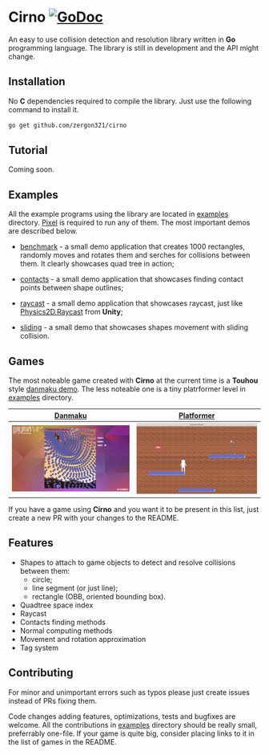 # Cirno [![GoDoc](https://godoc.org/github.com/zergon321/cirno?status.svg)](https://pkg.go.dev/github.com/zergon321/cirno)

An easy to use collision detection and resolution library written in **Go** programming language. The library is still in development and the API might change.

## Installation

No **C** dependencies required to compile the library. Just use the following command to install it.

```bash
go get github.com/zergon321/cirno
```

## Tutorial

Coming soon.

## Examples

All the example programs using the library are located  in [examples](https://github.com/zergon321/cirno/tree/master/examples) directory. [Pixel](https://github.com/faiface/pixel) is required to run any of them. The most important demos are described below.

- [benchmark](https://github.com/zergon321/cirno/tree/master/examples/benchmark) - a small demo application that creates 1000 rectangles, randomly moves and rotates them and serches for collisions between them. It clearly showcases quad tree in action;

- [contacts](https://github.com/zergon321/cirno/tree/master/examples/contacts) - a small demo application that showcases finding contact points between shape outlines;

- [raycast](https://github.com/zergon321/cirno/tree/master/examples/raycast) - a small demo application that showcases raycast, just like [Physics2D.Raycast](https://docs.unity3d.com/ScriptReference/Physics2D.Raycast.html) from **Unity**;

- [sliding](https://github.com/zergon321/cirno/tree/master/examples/sliding) - a small demo that showcases shapes movement with sliding collision.

## Games

The most noteable game created with **Cirno** at the current time is a **Touhou** style [danmaku demo](https://zergon321.itch.io/touhou-game-in-go). The less noteable one is a tiny platrformer level in [examples](https://github.com/zergon321/cirno/tree/master/examples) directory.

| [Danmaku](https://zergon321.itch.io/touhou-game-in-go) | [Platformer](https://github.com/zergon321/cirno/blob/master/examples/platformer) |
| --- | --- |
| ![Danmaku](https://github.com/zergon321/cirno/blob/master/screenshots/danmaku.png) | ![Platformer](https://github.com/zergon321/cirno/blob/master/screenshots/platformer.png) |

If you have a game using **Cirno** and you want it to be present in this list, just create a new PR with your changes to the README.

## Features

- Shapes to attach to game objects to detect and resolve collisions between them:
  - circle;
  - line segment (or just line);
  - rectangle (OBB, oriented bounding box).
- Quadtree space index
- Raycast
- Contacts finding methods
- Normal computing methods
- Movement and rotation approximation
- Tag system

## Contributing

For minor and unimportant errors such as typos please just create issues instead of PRs fixing them.

Code changes adding features, optimizations, tests and bugfixes are welcome. All the contributions in [examples](https://github.com/zergon321/cirno/tree/master/examples) directory should be really small, preferrably one-file. If your game is quite big, consider placing links to it in the list of games in the README.
